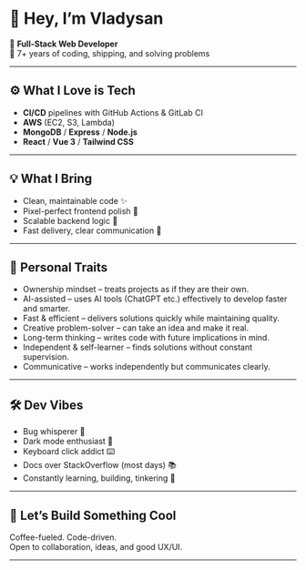 # 👋 Hey, I’m **Vladysan**

🎯 **Full-Stack Web Developer**  
🧠 7+ years of coding, shipping, and solving problems

---

## ⚙️ What I Love is Tech
- **CI/CD** pipelines with GitHub Actions & GitLab CI
- **AWS** (EC2, S3, Lambda)  
- **MongoDB** / **Express** / **Node.js**
- **React** / **Vue 3** / **Tailwind CSS**

---

## 💡 What I Bring
- Clean, maintainable code ✨  
- Pixel-perfect frontend polish 🎨  
- Scalable backend logic 🔧  
- Fast delivery, clear communication 💬  

---
## 👤 Personal Traits
- Ownership mindset – treats projects as if they are their own.
- AI-assisted – uses AI tools (ChatGPT etc.) effectively to develop faster and smarter.
- Fast & efficient – delivers solutions quickly while maintaining quality.
- Creative problem-solver – can take an idea and make it real.
- Long-term thinking – writes code with future implications in mind.
- Independent & self-learner – finds solutions without constant supervision.
- Communicative – works independently but communicates clearly.

---

## 🛠️ Dev Vibes
- Bug whisperer 🐛  
- Dark mode enthusiast 🌙  
- Keyboard click addict ⌨️  
- Docs over StackOverflow (most days) 📚  
- Constantly learning, building, tinkering 🔄

---

## 🚀 Let’s Build Something Cool
Coffee-fueled. Code-driven.  
Open to collaboration, ideas, and good UX/UI.

---

